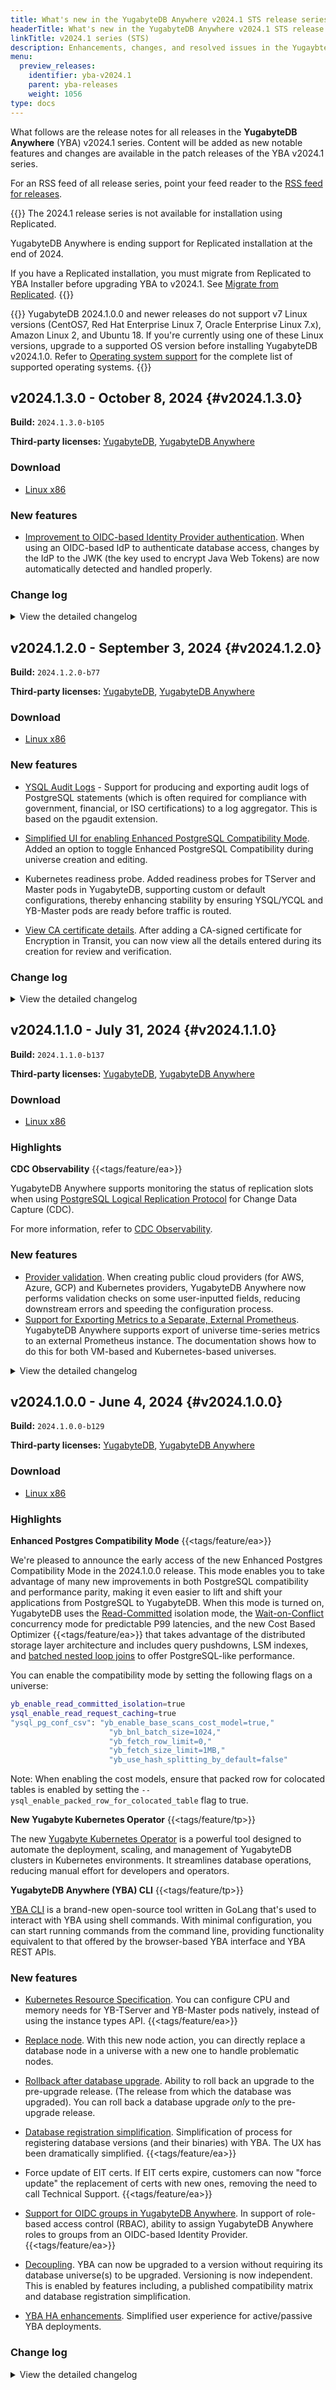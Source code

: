 ```yaml
---
title: What's new in the YugabyteDB Anywhere v2024.1 STS release series
headerTitle: What's new in the YugabyteDB Anywhere v2024.1 STS release series
linkTitle: v2024.1 series (STS)
description: Enhancements, changes, and resolved issues in the YugaybteDB Anywhere v2024.1 STS release series.
menu:
  preview_releases:
    identifier: yba-v2024.1
    parent: yba-releases
    weight: 1056
type: docs
---
```


What follows are the release notes for all releases in the **YugabyteDB Anywhere** (YBA) v2024.1 series. Content will be added as new notable features and changes are available in the patch releases of the YBA v2024.1 series.

For an RSS feed of all release series, point your feed reader to the [RSS feed for releases](../index.xml).

{{<warning title="Replicated end of life">}}
The 2024.1 release series is not available for installation using Replicated.

YugabyteDB Anywhere is ending support for Replicated installation at the end of 2024.

If you have a Replicated installation, you must migrate from Replicated to YBA Installer before upgrading YBA to v2024.1. See [Migrate from Replicated](/stable/yugabyte-platform/install-yugabyte-platform/migrate-replicated/).
{{</warning>}}

{{<warning title="Changes to supported operating systems">}}
YugabyteDB 2024.1.0.0 and newer releases do not support v7 Linux versions (CentOS7, Red Hat Enterprise Linux 7, Oracle Enterprise Linux 7.x), Amazon Linux 2, and Ubuntu 18. If you're currently using one of these Linux versions, upgrade to a supported OS version before installing YugabyteDB v2024.1.0. Refer to [Operating system support](/stable/reference/configuration/operating-systems/) for the complete list of supported operating systems.
{{</warning>}}

## v2024.1.3.0 - October 8, 2024 {#v2024.1.3.0}

**Build:** `2024.1.3.0-b105`

**Third-party licenses:** [YugabyteDB](https://downloads.yugabyte.com/releases/2024.1.3.0/yugabytedb-2024.1.3.0-b105-third-party-licenses.html), [YugabyteDB Anywhere](https://downloads.yugabyte.com/releases/2024.1.3.0/yugabytedb-anywhere-2024.1.3.0-b105-third-party-licenses.html)

### Download

<ul class="nav yb-pills">
 <li>
   <a href="https://downloads.yugabyte.com/releases/2024.1.3.0/yba_installer_full-2024.1.3.0-b105-linux-x86_64.tar.gz">
     <i class="fa-brands fa-linux"></i>
     <span>Linux x86</span>
   </a>
 </li>
</ul>

### New features

* [Improvement to OIDC-based Identity Provider authentication](/stable/yugabyte-platform/security/authentication/oidc-authentication-aad/). When using an OIDC-based IdP to authenticate database access, changes by the IdP to the JWK (the key used to encrypt Java Web Tokens) are now automatically detected and handled properly.

### Change log

<details>
  <summary>View the detailed changelog</summary>

### Improvements

* Removes the alert for client certificate expiry and ensures it won't be added to new deployments. PLAT-13316,PLAT-13413
* Allows 10 retries for IAM credentials fetch during backup to recover from transient network issues, enhanced with improved logging for failure scenarios. PLAT-13910
* Ensures safe replicated migration by checking if the install root is a subdirectory of the replicated storage path and only cleaning up known directories, preventing accidental data loss. PLAT-14912
* Enables more air gap checks in Ansible install steps to prevent failure due to inaccessible public repositories. PLAT-14331

### Bug fixes

* Allows scripts like zip_purge_logs or clean_cores to work in ubuntu cronjobs by adding default of whoami output. PLAT-12610
* Redacts `ysql_hba_conf_csv` value from logs to mask LDAP bind password. PLAT-13707
* Ensures the master process is halted before master data folders are cleared, preventing unexpected master states. PLAT-14095
* Corrects argument parsing failure in disk_io_failure_detection_py3.py script when values contain `=`. PLAT-14435
* Enables `yb_platform_backup.sh` to handle version checks better on custom storage path containers. PLAT-14705
* Restores swamper targets in YBA even if exclude_prometheus is in backup for consistent universe metrics. PLAT-14743
* Ensures SAS token is masked in the backup configuration response and yb_backup logs for enhanced security. PLAT-14788
* Adds a migration for existing customers to synchronize system roles during the 2024.1 upgrade. PLAT-15254
* Updates the YBA node agent TLS certificates to use stronger and more secure ciphers. PLAT-15306
* Enables retrieving userName from attribute lists if not present in the distinguished name (DN) on Ldap_db_sync API. PLAT-14882
* Upgrades the Python requests library and urllib3 library to the latest versions eliminating high and medium vulnerabilities. PLAT-11243
* Upgrades Grpc library to handle known vulnerabilities and ensures compatibility with latest Python and Java versions. PLAT-13936
* Reverts previously added @JsonProperty annotations to restore original swagger definitions in APIs. PLAT-14524
* Elevates the visibility of node-agent silent parameters and refines the error messaging for more user-friendly interactions. PLAT-14700,PLAT-14976
* Changes YBA callhome URL to new diagnostics endpoint and assures only non-sensitive, unique diagnostics data is sent. PLAT-15205
* Introduces a password policy to disallow back-tick in database passwords, preventing potential code injection. PLAT-10119
* Upgrades spring-security-core to version 5.8.11, fixing a high-severity security vulnerability. PLAT-13828
* Now allows better handling of service restarts by removing bad start limit values from yb_bind and otel-collector systemd units. PLAT-14779
* Fixes resize node retries, preventing failure during `Resizing` state and enhancing action performance. PLAT-14822,PLAT-14858
* Allows enabling or disabling DDL atomicity check using a feature flag, set to on by default, for improved error inspection during health checks. PLAT-15011
* Replaces the `$` sign in the API token with a safer character to prevent bash command disruptions. PLAT-15027
* Enables successful installation/upgrade of YBA on K8s with TLS through Jenkins. PLAT-15219
* Ensures the `update_lb_config` task correctly performs its work rather than clearing out prematurely. PLAT-15349
* Updates RBAC values for the new releases API and makes the upload API external. PLAT-14756
* Fixes hanging of rolling restart on k8s universe at 6%. PLAT-14793
* Ensures "Assign Public IP" field in Azure remains enabled but unchecked by default. PLAT-14871
* Corrects UI validation for the hba conf flag during OIDC setup, preventing errors during GFlag edits. PLAT-15167
* Updates client and server versions to 2.1.0.1-b4 to avoid deadlock situations in CloudStoreAggregateTaskInfo. PLAT-14906
* Prevents null pointer exception (NPE) when updating the status of backup/restore tasks in k8s operator. PLAT-15282

</details>

## v2024.1.2.0 - September 3, 2024 {#v2024.1.2.0}

**Build:** `2024.1.2.0-b77`

**Third-party licenses:** [YugabyteDB](https://downloads.yugabyte.com/releases/2024.1.2.0/yugabytedb-2024.1.2.0-b77-third-party-licenses.html), [YugabyteDB Anywhere](https://downloads.yugabyte.com/releases/2024.1.2.0/yugabytedb-anywhere-2024.1.2.0-b77-third-party-licenses.html)

### Download

<ul class="nav yb-pills">
 <li>
   <a href="https://downloads.yugabyte.com/releases/2024.1.2.0/yba_installer_full-2024.1.2.0-b77-linux-x86_64.tar.gz">
     <i class="fa-brands fa-linux"></i>
     <span>Linux x86</span>
   </a>
 </li>
</ul>

### New features

* [YSQL Audit Logs](/preview/yugabyte-platform/alerts-monitoring/universe-logging/) - Support for producing and exporting audit logs of PostgreSQL statements (which is often required for compliance with government, financial, or ISO certifications) to a log aggregator. This is based on the pgaudit extension.

* [Simplified UI for enabling Enhanced PostgreSQL Compatibility Mode](/stable/yugabyte-platform/create-deployments/create-universe-multi-zone/#advanced-configuration). Added an option to toggle Enhanced PostgreSQL Compatibility during universe creation and editing.

* Kubernetes readiness probe. Added readiness probes for TServer and Master pods in YugabyteDB, supporting custom or default configurations, thereby enhancing stability by ensuring YSQL/YCQL and YB-Master pods are ready before traffic is routed.

* [View CA certificate details](/stable/yugabyte-platform/security/enable-encryption-in-transit/add-certificate-ca/#view-the-certificate-details). After adding a CA-signed certificate for Encryption in Transit, you can now view all the details entered during its creation for review and verification.

### Change log

<details>
  <summary>View the detailed changelog</summary>

### Improvements

* Introduces a health check to alert when runtime certification for node-to-node communication is nearing expiry, necessitating a restart roll, and advises on certificate rotation if on-disk certifications are due to expire within 30 days. PLAT-13865
* Revisions will now alert users on expiration of actual TLS certificates served by the Master and TServer processes. PLAT-13865
* Replaces CentOS 7 repo URLs which are now invalid due to its EOL, ensuring continued CentOS 7 universe creation. PLAT-14546
* Enables explicit removal of pexlock after usage to avoid interference when provisioning on-prem nodes manually. PLAT-14161

### Bug fixes

* Allows node health checks to handle cases where the node name field is not mandatory for on-premises nodes. PLAT-11188
* Allows YBA Installer upgrades to check disk space utilization using state file instead of .installed marker. PLAT-14188,PLAT-14190
* Allows backing up, avoiding repetitive full backup tasks and updating incremental backup time only after passing all validation checks. PLAT-14497
* Incorporates a DDL atomicity check into the health check script, ensuring timely detection of DDL corruption issues. PLAT-14696
* Upgrades azcopy version, resolving known high and critical vulnerabilities. PLAT-11235
* Updates Pekko version to fix the TLSActor infinite loop issue resulting in high CPU usage. PLAT-14524
* Corrects the failure of Azure Provider validation due to unexpected mandatory fields. PLAT-14530
* Fixed the missing XmlElement dependency problem which was causing errors during Datadog validation. PLAT-14536
* Repairs build failure in CentOS 7 pex/yugabundle builder Docker image. PLAT-14543
* Ensures upgraded master nodes aren't mistakenly labeled as "inactive" during a software upgrade. PLAT-14153,PLAT-14562
* Fixes user interface issues concerning the releases UX design, ensuring consistency across various modal and panel displays. PLAT-14607
* Upgrades Postgres version from 14.9 to 14.12 and includes backporting to 18.x, 20.x, 21.x, and 2024.x. PLAT-14670
* Reverts change in JSON field name to avoid failing all preflight checks with node-agent. PLAT-14860
* Enables preview flags support in YBA with an added validation to ensure appropriate preview flag name setting. PLAT-13438
* Upgrades to reactor-netty-http v1.0.39, 1.1.13 and netty-codec-http v4.1.108.Final increase database security. PLAT-13834
* Upgrades the Python requests library to version 2.31.0 addressing the {{<cve "CVE-2023-32681">}} vulnerability. PLAT-13843
* Allows customization of the YBA Installer timeout duration to avoid process failure due to long startups. PLAT-14443
* Enables setting of Prometheus auth without activating HTTPS for better authorization management. PLAT-14478
* Enhances YBA Installer migrations to skip certain versions during backporting which can be applied later on upgrades. PLAT-14511
* Allows fetching of static flags metadata for version 2.16+ from DB package when editing flags via UI. PLAT-14533
* Stops deletion of key pair from cloud if `skipKeyPairValidate` is turned on, rectifying `edit Provider` test failures. PLAT-14624
* Upgrades Prometheus to the latest version, v2.53.1, in the chart. PLAT-14671
* Allows better handling of service restarts by removing bad start limit values from yb_bind and otel-collector systemd units. PLAT-14779
* Adds `Region name` option and ensures regions are searched within the provider, fixing the issue of missing region metadata when adding provisioned nodes via Node Agent. PLAT-14790
* Makes API authentication faster by identifying users using new `userUUID$apiToken`, reducing call time. PLAT-14850
* Replaces the `$` sign in the API token with a safer character to prevent bash command disruptions. PLAT-15027
* Updates task_uuid as a key label for proper in-memory updates, enhancing task analysis capabilities. PLAT-14017
* Enhances yb.allow_db_version_more_than_yba_version for better YBA/DB version checks. PLAT-14800
* Shows only unique cloud provider codes on the Universe region map, eliminating any duplicates. PLAT-13138
* Updates the YBC client and server version to 2.1.0.1-b1 incorporating a fix for the catalog version mechanism. PLAT-14529
* Safeguards API tokens by no longer storing them in plaintext, returning a refreshed API token with each getSessionInfo request. PLAT-14672
* The GET /session_info API no longer sends the apiToken in the response, preventing the inadvertent breakage of client operations. PLAT-14710
* Corrects the runtime configuration GET key endpoint that broke for object keys. PLAT-14829
* Upgrades YBC client and server version to 2.1.0.1-b4, eliminating a deadlock in CloudStoreAggregateTaskInfo. PLAT-14911
* Pass the correct sshUser during otel collector. PLAT-14823

</details>

## v2024.1.1.0 - July 31, 2024 {#v2024.1.1.0}

**Build:** `2024.1.1.0-b137`

**Third-party licenses:** [YugabyteDB](https://downloads.yugabyte.com/releases/2024.1.1.0/yugabytedb-2024.1.1.0-b137-third-party-licenses.html), [YugabyteDB Anywhere](https://downloads.yugabyte.com/releases/2024.1.1.0/yugabytedb-anywhere-2024.1.1.0-b137-third-party-licenses.html)

### Download

<ul class="nav yb-pills">
 <li>
   <a href="https://downloads.yugabyte.com/releases/2024.1.1.0/yba_installer_full-2024.1.1.0-b137-linux-x86_64.tar.gz">
     <i class="fa-brands fa-linux"></i>
     <span>Linux x86</span>
   </a>
 </li>
</ul>

### Highlights

**CDC Observability** {{<tags/feature/ea>}}

YugabyteDB Anywhere supports monitoring the status of replication slots when using [PostgreSQL Logical Replication Protocol](/stable/explore/change-data-capture/using-logical-replication/) for Change Data Capture (CDC).

For more information, refer to [CDC Observability](/stable/yugabyte-platform/alerts-monitoring/cdc-observability/). <!-- IDEA-709 -->

### New features

* [Provider validation](/stable/yugabyte-platform/configure-yugabyte-platform/aws/#create-a-provider). When creating public cloud providers (for AWS, Azure, GCP) and Kubernetes providers, YugabyteDB Anywhere now performs validation checks on some user-inputted fields, reducing downstream errors and speeding the configuration process. <!-- IDEA-354 -->
* [Support for Exporting Metrics to a Separate, External Prometheus](/stable/yugabyte-platform/alerts-monitoring/prometheus-custom/). YugabyteDB Anywhere supports export of universe time-series metrics to an external Prometheus instance. The documentation shows how to do this for both VM-based and Kubernetes-based universes.

<details>
  <summary>View the detailed changelog</summary>

### Improvements

* Changes the default permission to `600` for the backup manifest file to accommodate immutable NAS devices. PLAT-13578
* Adds a toggle in the UI to suppress health check notifications during maintenance windows. PLAT-13856
* Allows Ansible tasks to run seamlessly even with very long host names by using hash for Ansible/SSH control path. PLAT-13938
* Allows setting up of YugabyteDB in AWS Singapore Government's GCC Plus environment by extending AZ name limit from 25 to 100 characters. PLAT-13212
* Introduces a new feature, `tablet guardrail mechanism`, that triggers a warning when the ratio of live tablet peers to the supportable tablet peers is more than 0.9, and a severe alert when it's more than 1.0. Available from 2024.1 on. PLAT-13520
* Turns off "assign public IP" option in Azure create universe by default. PLAT-13948

### Bug fixes

* Enables usage of underscores in GCS bucket names during GCP Backup configuration. PLAT-13266
* Enables consistent generation of new incremental backup times in the event of clock skewness. PLAT-13375
* Allows users to filter out resolved alert notifications via WebHook channel configuration. PLAT-13506
* Stops health check alerts during an active maintenance window by introducing a new parameter, `SuppressHealthCheckNotificationsConfig`, to the `MaintenanceWindow` model class and its APIs. PLAT-13518
* Allows deletion of expired, aborted, or failed backups, removes redundant backups when a schedule is deleted, retries backup deletion before marking it as `Failed To Delete`, and queues ongoing deletions for later when YBA restarts. PLAT-13750
* Lets users rotate node-to-node certificates alone without client-to-node encryption enabled. PLAT-13806
* Unsnoozes all universe level health check notifications to encourage use of the maintenance window function. PLAT-13928
* Corrects the checksum mismatch in the V342 migration to ensure successful upgrades from 2.14 to later branches. PLAT-13977
* Automatically re-fetches access tokens before expiring for continuous user sessions when `offline_access` scope is set. PLAT-14042,PLAT-11246
* Allows runtime configuration get API to return the correct inherited value, not just the parent scope value. PLAT-14090
* Conceals DB user's password to prevent exposure in the application log during the upgrade procedure. PLAT-14286
* Adjusts yml task to retain the last old release during the release GC process. PLAT-14368
* Corrects the calculation of affected nodes in the certificate alerts message. PLAT-14385
* Reduces security risks by storing hashed API tokens instead of actual tokens in the users table. PLAT-8028
* Allows backing up, avoiding repetitive full backup tasks and updating incremental backup time only after passing all validation checks. PLAT-14497
* Fixes the issue of tests failing at create universe on Itests Alma8 AMI due to expired GPG keys. PLAT-14136
* Eliminates file descriptor leaks enhancing database stability. PLAT-13665
* Removes the misuse of defaultImageBundle in universe when custom AMI is specified using YBA's machineImage. PLAT-13800
* Allows for updated machineImage passing from nodeDetails in disk operations, preventing edit universe tasks failure due to missing AMIs in AWS clusters. PLAT-13808
* Upgrades PostgreSQL version to the latest 42.3.x addressing critical vulnerabilities. PLAT-13824
* Redirects stderr logs in yb_backup.py to prevent kubectl warn logs from disrupting remote command executions. PLAT-14012
* Allows error-free query for releases with artifacts of a specific deployment type by excluding artifacts without a linked release. PLAT-14057
* Ensures Edit Kubernetes Universe tasks only re-run after validating previous task parameters. PLAT-14203
* Allows the collect_metrics.timer and bind_check.service to operate independently, avoiding system hang-ups due to cyclic dependency issues. PLAT-14293
* Corrects the failure of Azure Provider validation due to unexpected mandatory fields. PLAT-14530
* Repairs build failure in CentOS 7 pex/yugabundle builder Docker image. PLAT-14543
* Corrects the failure of Azure Provider validation due to unexpected mandatory fields. PLAT-14530
* Fixes software upgrade process to ensure master nodes are correctly categorized as `inactive` or `active`. PLAT-14561,PLAT-14153
* Adjusts missing backport in version 2024.1.1 to correct discrepancy in default core file component value label from bytes to GB. PLAT-14593
* Upgrades go etcd and cyphar dependencies in yba-installer, enhancing security by fixing vulnerabilities. PLAT-12335
* Upgrades mina-core package to a secure version 2.2.3 and paramiko to a non-vulnerable version 3.4.0. PLAT-12336
* Eliminates duplicate `exported_instance` label from Prometheus targets of DB exported metrics. PLAT-12808
* Changes `localProvider` key from `task` to `input` for its availability during sbt tasks. PLAT-13367
* Updates AWS metadata to include new regions. PLAT-13623
* Removes internal flags related to providers now enabled by default. PLAT-13743
* Lets you store node metrics in the yb_home directory instead of the /tmp directory. PLAT-13755
* Hides autoflags from the display when listing flags in the user interface. PLAT-13794
* Upgrades python cryptography to 42.0.4 and setuptools to 65.5.1, enhancing security. PLAT-13836,PLAT-13835
* Ensures CPU architecture selection is enabled for all providers, not just AWS, improving DB Versions API usage. PLAT-13852
* Alters snooze alert behavior to also suppress universe health check alerts during maintenance windows. PLAT-13857
* Fixes an issue that caused data from newer backups to be wrongly restored during the restoration of older backups. PLAT-13905
* Allows normal workflows like systemd upgrade to function even when AMI is deleted from the cloud console. PLAT-13971
* Resolves the issue of universe creation failure due to incorrect Image Bundle UUID by using the specified ec2-user. PLAT-14004
* Nullifies possibility of Null Pointer Exception when using old storage configuration based proxy without username. PLAT-14143
* Allows default use of M-series instance types on AWS. PLAT-14196
* Prevents removal of overrides during volume resizing in Kubernetes. PLAT-14198
* Changes permissions to allow traverse through `yb_home` directory, facilitating the collection of custom metrics. PLAT-14216
* Ensures keyspace is not left empty during restore API requests, preventing restoration issues. PLAT-14221
* Adds ConnectOnly role to LDAP group table constraint for better access control. PLAT-14230
* Enables setting of sshUser/Port from the overrides for backward compatibility, fixing Provider Edit to successfully update image Bundle. PLAT-14244
* Allows handling of large output in remote commands to prevent hanging. PLAT-14342
* Fixes the `current lag` stat in xCluster to be table & stream specific, not influenced by other universes. PLAT-14425
* Enhances YBA Installer migrations to skip certain versions during backporting which can be applied later on upgrades. PLAT-14511
* Fixes issue where clicking preview clears data and doesn't display correct information when setting up ysql_ident or ysql_hba multiline flags. PLAT-14515
* Allows customization of the YBA Installer timeout duration to avoid process failure due to long startups. PLAT-14443
* Allows processing of all local releases during an import without failing due to local file issues. PLAT-14532
* Allows fetching of static flags metadata for version 2.16+ from DB package when editing flags via UI. PLAT-14533
* Allows YBA to call `need_bootstrap` for older universes without the `indexed_table_id`, preventing errors. PLAT-14540
* Removes SystemdUpgrade from IN_TRANSIT list to address failures on -gcp-rf3 on master build. PLAT-13770
* Refines empty list component styling and deactivates the action button on Linux version catalog when no versions are present for consistency. PLAT-13776,PLAT-13807
* Allows increasing TServer volume size in edit universe mode for K8 and enables resize of master volumes. PLAT-13920
* Allows display of total CPU usage graph in YBA metrics pages alongside user and system CPU usage. PLAT-14025
* Introduces `follower_lag_ms` metric to the dashboard for easier identification of lagging masters and struggling TServers. PLAT-14254
* Adds validation to disallow the non-restart upgrade option during rollback. PLAT-14390
* Eliminates deprecated `vnetName/securityGroupId` fields from the region object during provider editing. PLAT-14802
* Reduces local Provider's flakiness by using dedicated temporary directories and separate NFS backup directory. PLAT-13252
* Allows safe extraction of DB files in a multi-thread environment by synchronizing conflicting buffer reads. PLAT-14160
* Resolves an issue in yb_backup.py where the `stderr` keyword argument was incorrectly passed. PLAT-14208
* Facilitates handling multiple comma-separated hostnames in YBA installer, enhancing template files, status commands, and reconfiguration wait times. PLAT-13096
* Increases YBC client and server version to 2.1.0.1-b1, optimizing catalog version mechanism. PLAT-14575
* Adjusts missing backport in version 2024.1.1 to correct discrepancy in default core file component value label from bytes to GB. PLAT-14593
* Fixes user interface issues concerning the releases UX design, ensuring consistency across various modal and panel displays. PLAT-14607
* Updates the log file names for YB-Controller logs and adds missing symlink `yb-controller-server.{INFO|WARN|ERROR}` to enhance troubleshooting. PLAT-14609,PLAT-14594
* Allows preserving the uploaded YBDB builds by relocating the directory, solving the issue of directory deletion after container restarts. PLAT-14655
* Upgrades YBC client and server version to 2.1.0.1-b3 for better compatibility with both Alma 8.9 and centOS 7 universes. PLAT-14722
* Ensures nodes no longer get stuck in "VM image upgrade" state after upgrading the Linux version. PLAT-14731

</details>

## v2024.1.0.0 - June 4, 2024 {#v2024.1.0.0}

**Build:** `2024.1.0.0-b129`

**Third-party licenses:** [YugabyteDB](https://downloads.yugabyte.com/releases/2024.1.0.0/yugabytedb-2024.1.0.0-b129-third-party-licenses.html), [YugabyteDB Anywhere](https://downloads.yugabyte.com/releases/2024.1.0.0/yugabytedb-anywhere-2024.1.0.0-b129-third-party-licenses.html)

### Download

<ul class="nav yb-pills">
 <li>
   <a href="https://downloads.yugabyte.com/releases/2024.1.0.0/yba_installer_full-2024.1.0.0-b129-linux-x86_64.tar.gz">
     <i class="fa-brands fa-linux"></i>
     <span>Linux x86</span>
   </a>
 </li>
</ul>

### Highlights

**Enhanced Postgres Compatibility Mode** {{<tags/feature/ea>}}

We're pleased to announce the early access of the new Enhanced Postgres Compatibility Mode in the 2024.1.0.0 release. This mode enables you to take advantage of many new improvements in both PostgreSQL compatibility and performance parity, making it even easier to lift and shift your applications from PostgreSQL to YugabyteDB. When this mode is turned on, YugabyteDB uses the [Read-Committed](/stable/architecture/transactions/read-committed/) isolation mode, the [Wait-on-Conflict](/stable/architecture/transactions/concurrency-control/#wait-on-conflict) concurrency mode for predictable P99 latencies, and the new Cost Based Optimizer {{<tags/feature/ea>}} that takes advantage of the distributed storage layer architecture and includes query pushdowns, LSM indexes, and [batched nested loop joins](/stable/explore/ysql-language-features/join-strategies/#batched-nested-loop-join-bnl) to offer PostgreSQL-like performance.

You can enable the compatibility mode by setting the following flags on a universe:

```sh
yb_enable_read_committed_isolation=true
ysql_enable_read_request_caching=true
"ysql_pg_conf_csv": "yb_enable_base_scans_cost_model=true,"
                      "yb_bnl_batch_size=1024,"
                      "yb_fetch_row_limit=0,"
                      "yb_fetch_size_limit=1MB,"
                      "yb_use_hash_splitting_by_default=false"
```

Note: When enabling the cost models, ensure that packed row for colocated tables is enabled by setting the `--ysql_enable_packed_row_for_colocated_table` flag to true.

**New Yugabyte Kubernetes Operator** {{<tags/feature/tp>}}

The new [Yugabyte Kubernetes Operator](/stable/yugabyte-platform/anywhere-automation/yb-kubernetes-operator/) is a powerful tool designed to automate the deployment, scaling, and management of YugabyteDB clusters in Kubernetes environments. It streamlines database operations, reducing manual effort for developers and operators.

**YugabyteDB Anywhere (YBA) CLI** {{<tags/feature/tp>}}

[YBA CLI](/stable/yugabyte-platform/anywhere-automation/anywhere-cli/) is a brand-new open-source tool written in GoLang that's used to interact with YBA using shell commands. With minimal configuration, you can start running commands from the command line, providing functionality equivalent to that offered by the browser-based YBA interface and YBA REST APIs.

### New features

* [Kubernetes Resource Specification](/stable/yugabyte-platform/create-deployments/create-universe-multi-zone-kubernetes/#instance-configuration). You can configure CPU and memory needs for YB-TServer and YB-Master pods natively, instead of using the instance types API. {{<tags/feature/ea>}}

* [Replace node](/stable/yugabyte-platform/manage-deployments/remove-nodes/#replace-a-live-or-unreachable-node). With this new node action, you can directly replace a database node in a universe with a new one to handle problematic nodes.

* [Rollback after database upgrade](/stable/yugabyte-platform/manage-deployments/upgrade-software-install/#roll-back-an-upgrade). Ability to roll back an upgrade to the pre-upgrade release. (The release from which the database was upgraded). You can roll back a database upgrade _only_ to the pre-upgrade release.

* [Database registration simplification](/stable/yugabyte-platform/manage-deployments/ybdb-releases/). Simplification of process for registering database versions (and their binaries) with YBA. The UX has been dramatically simplified. {{<tags/feature/ea>}}

* Force update of EIT certs. If EIT certs expire, customers can now "force update" the replacement of certs with new ones, removing the need to call Technical Support. {{<tags/feature/ea>}}

* [Support for OIDC groups in YugabyteDB Anywhere](/stable/yugabyte-platform/administer-yugabyte-platform/oidc-authentication/#use-oidc-groups-with-yugabytedb-anywhere-roles). In support of role-based access control (RBAC), ability to assign YugabyteDB Anywhere roles to groups from an OIDC-based Identity Provider. {{<tags/feature/ea>}}

* [Decoupling](../../yba-releases/#compatibility-with-yugabytedb). YBA can now be upgraded to a version without requiring its database universe(s) to be upgraded. Versioning is now independent. This is enabled by features including, a published compatibility matrix and database registration simplification.

* [YBA HA enhancements](/stable/yugabyte-platform/administer-yugabyte-platform/high-availability/). Simplified user experience for active/passive YBA deployments.

### Change log

<details>
  <summary>View the detailed changelog</summary>

### Improvements

* Changes the clock skew alert threshold from 500ms to 250ms, enabling detection of clock skew issues before TServer starts crashing, giving users more reaction time. PLAT-13249
* Now includes previously missed migration settings and properly reloads system units during restart. PLAT-13330,PLAT-13331,PLAT-13340
* Introduces an adjustable 1-minute delay to AutoFlags promotion before undertaking any other action. PLAT-13139
* Fixes the failure of admin user DDL due to concurrent DDLs across all cloud providers. PLAT-13221
* Modifies the password reset URL to a new URL on the platform. PLAT-13510
* Alerts now raise 30 days prior to certificate expiry for better visibility, reducing the risk of missed expiration. PLAT-13348
* Displays clear optional tags and tooltips for Azure provider's `Network Resource Group` and `Network Subscription ID` fields for better understanding when to fill them. PLAT-12546
* Adds `ikeep` to the XFS mount options to mitigate possible key duplication in the block cache. PLAT-13192

### Bug fixes

* Bypasses clock sync check on a node if `chronyc` is not installed. PLAT-13137
* Enables the retrieval of api_token from the HA follower, supporting existing automation functions. PLAT-13274,PLAT-13267
* Adds missing cloud regions in YBA's metadata, keeping it in sync with available regions for EKS/GKS/AKS Kubernetes providers. PLAT-13374
* Modifies node metrics file creation to explicitly set permissions, ensuring accessibility despite custom system umasks. PLAT-13378
* Fixes LDAP validation to correctly identify the first instance of `ldap` using regex with whitespace characters. This eliminates previous false validations. PLAT-13575
* Disables weak `C` grade ciphers for key exchange to prevent security threats. Adjusts cipher suite list for Prometheus, allowing modification during installation/upgrade to disable certain ciphers. Ensures only `A` grade ciphers with key size greater than 2048 bits are used, enhancing security against potential attacks. PLAT-9590
* Allows users to filter out resolved alert notifications via WebHook channel configuration. PLAT-13506
* Corrects the checksum mismatch in the V342 migration to ensure successful upgrades from 2.14 to later branches. PLAT-13977
* Prevents universe chain upgrade failure from 2.0 to 2.18 and 2.20 by ensuring the clock-script doesn't run during yb-process start command if it's not present or executable. PLAT-13444
* Prevents `Edit Universe` modal from wrongly displaying master placement as `Place Masters on the same nodes as T-Servers` for a dedicated universe, providing accurate universe creation details. PLAT-13445
* Enables handling of release artifacts that come with sha1 or md5 checksums after release migrations. PLAT-13716
* Deprecates the change_password API due to lack of current password confirmation and introduces a new reset_password API that ensures increased account security by identifying the user through the Auth/API token only. PLAT-10472
* Enables better handling of Gflag upgrade failure in Dual NIC case, rectifying issues with communication using secondary IPs. PLAT-13223
* Allows for consistent loading of the placement modal in the create universe form regardless of the selected provider. PLAT-13294
* Tunes GC generation sizes and fixes WSClient memory leak, also disables process metrics collector to prevent growing memory allocation over time. PLAT-13619
* Adjusts tab display in the UI to prevent hiding due to addition of xCluster Disaster Recovery and CDC Replication Slots tabs. PLAT-13678
* Restores initialization of the local instance's last backup time during HA sync for accurate updates. PLAT-13708
* Fixes inconsistency in auto-generated YBA bundles, enabling correct default configuration when YBA version is bumped for AMI. PLAT-13796
* Removes the misuse of defaultImageBundle in universe when custom AMI is specified using YBA's machineImage. PLAT-13800
* Allows error-free query for releases with artifacts of a specific deployment type by excluding artifacts without a linked release. PLAT-14057
* Enables direct file copying when creating a tarball for seamless third-party packages incorporation. PLAT-12564
* Allows raising universe level alerts when the YBA Node Agent is down for over a minute. PLAT-12835
* Allows starting a new master in stop or remove node with AZ UUID or region name for uniqueness. PLAT-12886
* Shifts the `useIMDSv2` field from AWS cloudinfo to the ImageBundle details for better provider creation payload configuration. PLAT-12967
* Corrects the NTP Clock Sync health check failure on Amazon Linux 2 CIS hardened image. PLAT-13000
* Enables preflight check validation for image bundles during provider creation/editing on AWS, preventing creation with missing AMI in corresponding region. PLAT-13111
* Resolves rare memory pressure issue causing `bad_alloc` exception in RunOp queue and clears `tablets_to_ip` map before retry to prevent unwarranted uploads. Increases YBC client and server version. PLAT-13157
* Allows editing the number of read replicas in K8S from both the backend and UI without error. PLAT-13163
* Allows Kubernetes to refresh certificates using YBA Universe metadata's `rootCA` rather than taskParams, enhancing data backup integrity during a task failure. Resolves a `under replicated` error in node-to-node root certificate rotation, maintaining stability. PLAT-13172
* Increases the YBC client and server version to 2.1.0.0-b8, solves the issue with deletion of backups on certain NFS mount points. PLAT-13197
* Adds a database version check to prevent software upgrade failures on xcluster universe. PLAT-13204
* Allows recognition of custom alert names for replication lag by using the `template` field instead of the `name` field on the YBA UI, increasing alert configuration flexibility. PLAT-13211
* Allows Python to access seobject library via `policycoreutils-python-utils` on Alma9 for SSH port registration. PLAT-13276
* Allows fetching the updated provider object from the database thereby ensuring correct SSH port configuration during bundle setup, preventing generation of bundles with wrong ports. PLAT-13325
* Allows sort by version, date, and release state, and changes "copy file path" string to "copy file name". PLAT-13350,PLAT-13362
* Adjusts migration names to successfully upgrade from `2024.1.0.0-b32` to `2024.1.0.0-b35` avoiding previous errors. PLAT-13379
* Relocates the IMDSv2 toggle to the image bundle details on AWS provider creation page, improving customization per image bundle. PLAT-13429,PLAT-13333
* Adds a tooltip in the UI to explain the requirement of OIDC provider metadata. This offers guidance for configuring YBA in an air-gapped mode. PLAT-13446
* Supports the inclusion of `unknownField` in the `userIntent` from subsequent configure calls. PLAT-13462
* Changes made to fall back to YugabyteDB's default AMI for YugabyteDB managed bundles if the AMI is not available in a particular region. For custom bundles, there's no fallback mechanism and it will fail early in situations where the respective AMI is missing. Dependency on region to ybImage removed. PLAT-13500
* Adjusts Universe create and upgrade UI workflows to use the new ybdb_releases API, recommending suitable DB versions. PLAT-13435,PLAT-13519
* Fixes UI crash tied to running DeleteNode after the last placement update task failure. PLAT-13546
* Fixes the JS error causing unresponsiveness when clicking on the `In-Use Universes` tab in the releases page. PLAT-13549
* Simplifies AWS/GCP/AZU provider settings by eliminating the `useTimeSync` toggle when `setUpChrony` is already enabled. Adds `enable_imdsv2_support` runtime flag to AWS provider form and allows toggling of IMDSv2 in YBAManged Imagebundle. PLAT-13551,PLAT-13536
* Disables kamon status page module to tackle security concerns. PLAT-13563
* Ensures the `Upgrade Available` link only appears when upgrades are genuinely present and makes the CDC link clickable. PLAT-13677,PLAT-13675
* Allows manual backups on HA standby nodes without interfering with the node's later promotion to primary. PLAT-13683
* Resolves Jenkins build errors by using an older version of a dependency causing issues. PLAT-13690
* Allows rerun of GFlagsUpgrade task without the AreNodesSafeToTakeDown precheck, making task retries successful. PLAT-13703
* Removes NGINX from Yugaware charts branch 2024.1 and updates the version in the upgrade chart to 1.25.2. PLAT-10837
* Allows adding Aarch Linux Version even without any other aarch linux versions in AWS provider. PLAT-13744
* Fixes an issue that caused data from newer backups to be wrongly restored during the restoration of older backups. PLAT-13905
* Resolves the issue of universe creation failure due to incorrect Image Bundle UUID by using the specified ec2-user. PLAT-14004
* Displays error when a selected zone doesn't contain any available nodes during universe configuration. PLAT-12959
* Ensures index tables aren't overlooked when computing bootstrap parameters, preventing failure when adding a table to a database already containing an index. Also removes options to add/remove index tables in transactional xCluster configs. PLAT-13308
* Allows users to pass depreciated fields when editing a provider, ensuring compatibility with providers created using legacy APIs. Fixes issue where providers created on version 2.14 were not editable through UI. PLAT-13394
* Now generates necessary artifacts correctly when ReleaseMetadata contains both a local and a helm chart, and ensures inclusion of local helm charts on YBAd restart. PLAT-13558,PLAT-13561
* Ensures generation of YBA-managed bundles even if `yugaware_property` contains legacy ones, paving the way for successful version comparison and patching. PLAT-13681
* Skips checks for `ListLiveTabletServers` API for YugabyteDB versions earlier than 2.8 to prevent chain upgrade failures. PLAT-13657
* Ensures automatic setting of default image when creating a universe, enhancing user experience. PLAT-13722
* Displays correct SSH port in the connection modal on user interface. PLAT-13754
* Enables proper import/export of universe with newer releases, preventing attach/detach universe failures. PLAT-13761
* Eliminates deprecated `vnetName/securityGroupId` fields from the region object during provider editing. PLAT-14802
* Corrects the retrieval of autoflags from the target universe, ensuring tserver autoflags, not master autoflags, are compared during backup procedures. PLAT-13161
* Marks `useIMDSv2` as deprecated at the provider level and moves it back to AWS cloud info. PLAT-13482
* Updates YBC client and server versions to 2.1.0.0-b9, removing an error condition for multiple master leader addresses and enhancing Java client's resilience to short network outages. PLAT-13529
* Now correctly reads inherited provider level runtime config values on Universe Form, enhancing geo-partitioning functionality. Fixes a bug with incorrect readings if values were not set at the provider level. PLAT-13606

</details>
